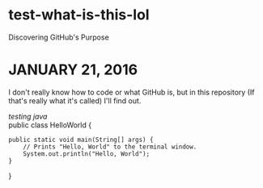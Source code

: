 # test-what-is-this-lol
Discovering GitHub's Purpose

<h1> JANUARY 21, 2016 </h1>

<p>I don't really know how to code or what GitHub is, but in this repository (If that's really what it's called) I'll find out.</p>

<i> testing java </i></br>
public class HelloWorld {

    public static void main(String[] args) {
        // Prints "Hello, World" to the terminal window.
        System.out.println("Hello, World");
    }

}


